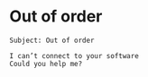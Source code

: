 # Out of order

    Subject: Out of order

    I can’t connect to your software 
    Could you help me?
